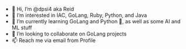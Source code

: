 - 👋 Hi, I’m @dpsi4 aka Reid
- 👀 I’m interested in IAC, GoLang, Ruby, Python, and Java
- 🌱 I’m currently learning GoLang and Python 🐍, as well as some AI and ML stuff
- 💞️ I’m looking to collaborate on GoLang projects
- 📫 Reach me via email from Profile

<!---
dpsi4/dpsi4 is a ✨ special ✨ repository because its `README.md` (this file) appears on your GitHub profile.
You can click the Preview link to take a look at your changes.
--->
